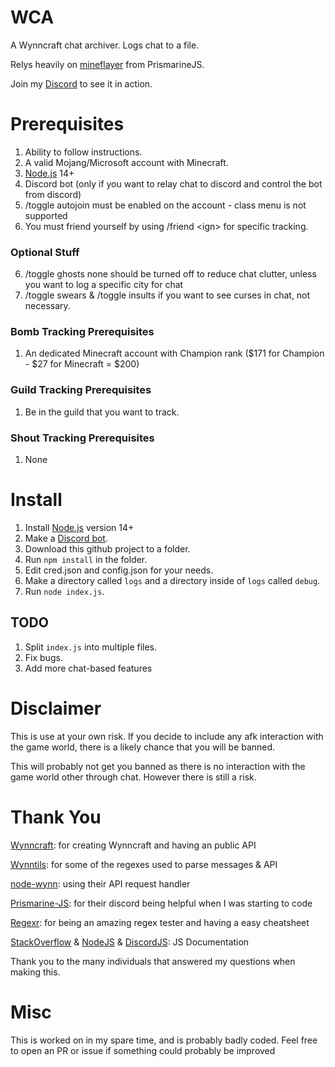 # WCA
A Wynncraft chat archiver. Logs chat to a file.

Relys heavily on <a target="_blank" href="https://github.com/PrismarineJS/mineflayer">mineflayer</a> from PrismarineJS.

Join my [Discord](https://discord.gg/3UXxqC5kr9/) to see it in action.

# Prerequisites
1. Ability to follow instructions.
2. A valid Mojang/Microsoft account with Minecraft.
3. [Node.js](https://nodejs.dev/) 14+
4. Discord bot (only if you want to relay chat to discord and control the bot from discord)
5. /toggle autojoin must be enabled on the account - class menu is not supported
6. You must friend yourself by using /friend \<ign> for specific tracking.

### Optional Stuff
6. /toggle ghosts none should be turned off to reduce chat clutter, unless you want to log a specific city for chat
7. /toggle swears & /toggle insults if you want to see curses in chat, not necessary.


### Bomb Tracking Prerequisites 
1. An dedicated Minecraft account with Champion rank ($171 for Champion - $27 for Minecraft = $200)

### Guild Tracking Prerequisites
1. Be in the guild that you want to track.

### Shout Tracking Prerequisites
1. None

# Install
1. Install [Node.js](https://nodejs.dev/) version 14+ 
2. Make a [Discord bot](https://discordjs.guide/preparations/setting-up-a-bot-application.html#creating-your-bot).
3. Download this github project to a folder.
4. Run `npm install` in the folder.
5. Edit cred.json and config.json for your needs.
6. Make a directory called `logs` and a directory inside of `logs` called `debug`.
7. Run `node index.js`.

## TODO
1. Split `index.js` into multiple files.
2. Fix bugs.
3. Add more chat-based features

# Disclaimer
This is use at your own risk. If you decide to include any afk interaction with the game world, there is a likely chance that you will be banned.

This will probably not get you banned as there is no interaction with the game world other through chat. However there is still a risk.

# Thank You
[Wynncraft](https://wynncraft.com/): for creating Wynncraft and having an public API

[Wynntils](https://wynntils.com/): for some of the regexes used to parse messages & API

[node-wynn](https://github.com/DevChromium/WynnJS/): using their API request handler

[Prismarine-JS](https://github.com/PrismarineJS/): for their discord being helpful when I was starting to code

[Regexr](https://regexr.com/): for being an amazing regex tester and having a easy cheatsheet

[StackOverflow](https://stackoverflow.com/) & [NodeJS](https://nodejs.org/api/) & [DiscordJS](https://discord.js.org/): JS Documentation

Thank you to the many individuals that answered my questions when making this.

# Misc
This is worked on in my spare time, and is probably badly coded.
Feel free to open an PR or issue if something could probably be improved



